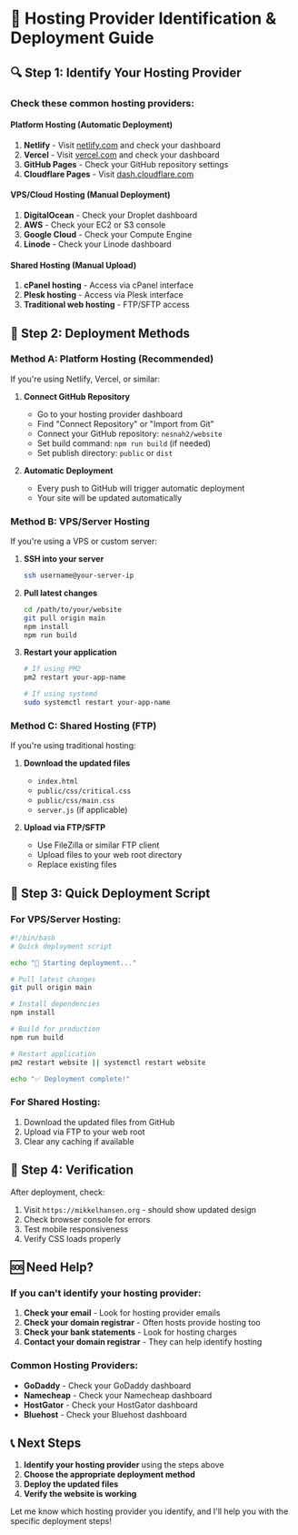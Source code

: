 # 🎯 Hosting Provider Identification & Deployment Guide

## 🔍 **Step 1: Identify Your Hosting Provider**

### **Check these common hosting providers:**

#### **Platform Hosting (Automatic Deployment)**
1. **Netlify** - Visit [netlify.com](https://netlify.com) and check your dashboard
2. **Vercel** - Visit [vercel.com](https://vercel.com) and check your dashboard  
3. **GitHub Pages** - Check your GitHub repository settings
4. **Cloudflare Pages** - Visit [dash.cloudflare.com](https://dash.cloudflare.com)

#### **VPS/Cloud Hosting (Manual Deployment)**
1. **DigitalOcean** - Check your Droplet dashboard
2. **AWS** - Check your EC2 or S3 console
3. **Google Cloud** - Check your Compute Engine
4. **Linode** - Check your Linode dashboard

#### **Shared Hosting (Manual Upload)**
1. **cPanel hosting** - Access via cPanel interface
2. **Plesk hosting** - Access via Plesk interface
3. **Traditional web hosting** - FTP/SFTP access

## 🚀 **Step 2: Deployment Methods**

### **Method A: Platform Hosting (Recommended)**
If you're using Netlify, Vercel, or similar:

1. **Connect GitHub Repository**
   - Go to your hosting provider dashboard
   - Find "Connect Repository" or "Import from Git"
   - Connect your GitHub repository: `nesnah2/website`
   - Set build command: `npm run build` (if needed)
   - Set publish directory: `public` or `dist`

2. **Automatic Deployment**
   - Every push to GitHub will trigger automatic deployment
   - Your site will be updated automatically

### **Method B: VPS/Server Hosting**
If you're using a VPS or custom server:

1. **SSH into your server**
   ```bash
   ssh username@your-server-ip
   ```

2. **Pull latest changes**
   ```bash
   cd /path/to/your/website
   git pull origin main
   npm install
   npm run build
   ```

3. **Restart your application**
   ```bash
   # If using PM2
   pm2 restart your-app-name
   
   # If using systemd
   sudo systemctl restart your-app-name
   ```

### **Method C: Shared Hosting (FTP)**
If you're using traditional hosting:

1. **Download the updated files**
   - `index.html`
   - `public/css/critical.css`
   - `public/css/main.css`
   - `server.js` (if applicable)

2. **Upload via FTP/SFTP**
   - Use FileZilla or similar FTP client
   - Upload files to your web root directory
   - Replace existing files

## 🔧 **Step 3: Quick Deployment Script**

### **For VPS/Server Hosting:**
```bash
#!/bin/bash
# Quick deployment script

echo "🚀 Starting deployment..."

# Pull latest changes
git pull origin main

# Install dependencies
npm install

# Build for production
npm run build

# Restart application
pm2 restart website || systemctl restart website

echo "✅ Deployment complete!"
```

### **For Shared Hosting:**
1. Download the updated files from GitHub
2. Upload via FTP to your web root
3. Clear any caching if available

## 🎯 **Step 4: Verification**

After deployment, check:
1. Visit `https://mikkelhansen.org` - should show updated design
2. Check browser console for errors
3. Test mobile responsiveness
4. Verify CSS loads properly

## 🆘 **Need Help?**

### **If you can't identify your hosting provider:**
1. **Check your email** - Look for hosting provider emails
2. **Check your domain registrar** - Often hosts provide hosting too
3. **Check your bank statements** - Look for hosting charges
4. **Contact your domain registrar** - They can help identify hosting

### **Common Hosting Providers:**
- **GoDaddy** - Check your GoDaddy dashboard
- **Namecheap** - Check your Namecheap dashboard
- **HostGator** - Check your HostGator dashboard
- **Bluehost** - Check your Bluehost dashboard

## 📞 **Next Steps**

1. **Identify your hosting provider** using the steps above
2. **Choose the appropriate deployment method**
3. **Deploy the updated files**
4. **Verify the website is working**

Let me know which hosting provider you identify, and I'll help you with the specific deployment steps!
